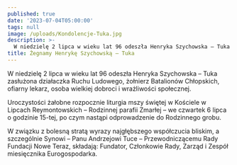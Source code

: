 ```yaml
---
published: true
date: '2023-07-04T05:00:00'
tags: null
image: /uploads/Kondolencje-Tuka.jpg
description: >-
  W niedzielę 2 lipca w wieku lat 96 odeszła Henryka Szychowska – Tuka zasłużona działaczka Ruchu Ludowego, żołnierz Batalionów Chłopskich, ofiarny lekarz, osoba wielkiej dobroci i wrażliwości społecznej. 
title: Żegnamy Henrykę Szychowską – Tuka
---
```


W niedzielę 2 lipca w wieku lat 96 odeszła Henryka Szychowska – Tuka zasłużona działaczka Ruchu Ludowego, żołnierz Batalionów Chłopskich, ofiarny lekarz, osoba wielkiej dobroci i wrażliwości społecznej.

Uroczystości żałobne rozpocznie liturgia mszy świętej w Kościele w Lipcach Reymontowskich – Rodzinnej parafii Zmarłej – we czwartek 6 lipca o godzinie 15-tej, po czym nastąpi odprowadzenie do Rodzinnego grobu.

W związku z bolesną stratą wyrazy najgłębszego współczucia  bliskim, a szczególnie Synowi – Panu Andrzejowi Tuce – Przewodniczącemu Rady Fundacji Nowe Teraz, składają: Fundator, Członkowie Rady, Zarząd i Zespół miesięcznika Eurogospodarka.

